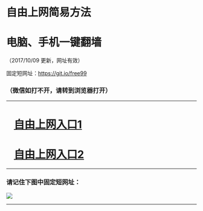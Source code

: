 ﻿# 自由上网简易方法

# 电脑、手机一键翻墙

（2017/10/09 更新，网址有效）

固定短网址：https://git.io/free99

### （微信如打不开，请转到浏览器打开）


***





# &nbsp;&nbsp; <a href="http://ft2661110037.fwq-tz-1001.info/fwqtz01.html?t=100900116533 " target="_blank">自由上网入口1</a>
# &nbsp;&nbsp; <a href="http://ft1363810588.fwq-tz-1002.info/fwqtz02.html?t=1009001662 " target="_blank">自由上网入口2</a>
***

### 请记住下图中固定短网址：

<img src="https://s3-us-west-2.amazonaws.com/fwq-1001/yjfq-20170905okok.png" /> 


***


